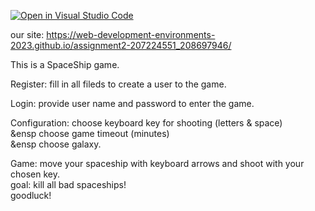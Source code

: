 [![Open in Visual Studio Code](https://classroom.github.com/assets/open-in-vscode-718a45dd9cf7e7f842a935f5ebbe5719a5e09af4491e668f4dbf3b35d5cca122.svg)](https://classroom.github.com/online_ide?assignment_repo_id=10790616&assignment_repo_type=AssignmentRepo)


our site: https://web-development-environments-2023.github.io/assignment2-207224551_208697946/

This is a SpaceShip game. 

Register: fill in all fileds to create a user to the game.

Login: provide user name and password to enter the game.

Configuration: choose keyboard key for shooting (letters & space)  
&ensp choose game timeout (minutes)  
&ensp choose galaxy.   
                
Game: move your spaceship with keyboard arrows and shoot with your chosen key.   
      goal: kill all bad spaceships!  
      goodluck!  
